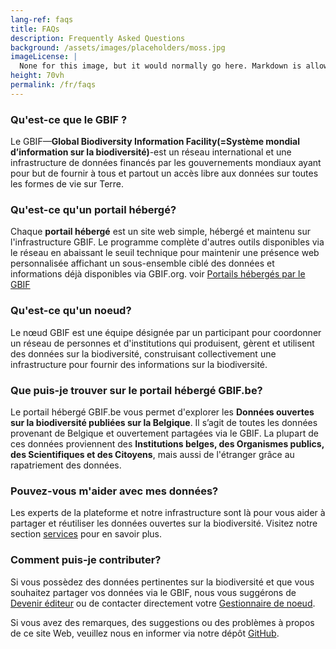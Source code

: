 ```yaml
---
lang-ref: faqs
title: FAQs
description: Frequently Asked Questions
background: /assets/images/placeholders/moss.jpg
imageLicense: |
  None for this image, but it would normally go here. Markdown is allowed.
height: 70vh
permalink: /fr/faqs
---
```


### Qu'est-ce que le GBIF ?

Le GBIF—**Global Biodiversity Information Facility(=Système mondial d’information sur la biodiversité)**-est un réseau international et une infrastructure de données financés par les gouvernements mondiaux ayant pour but de fournir à tous et partout un accès libre aux données sur toutes les formes de vie sur Terre.

### Qu'est-ce qu'un portail hébergé?

Chaque **portail hébergé** est un site web simple, hébergé et maintenu sur l'infrastructure GBIF. Le programme complète d'autres outils disponibles via le réseau en abaissant le seuil technique pour maintenir une présence web personnalisée affichant un sous-ensemble ciblé des données et informations déjà disponibles via GBIF.org. voir [Portails hébergés par le GBIF](https://www.gbif.org/fr/hosted-portals)

### Qu'est-ce qu'un noeud?

Le nœud GBIF est une équipe désignée par un participant pour coordonner un réseau de personnes et d'institutions qui produisent, gèrent et utilisent des données sur la biodiversité, construisant collectivement une infrastructure pour fournir des informations sur la biodiversité.

### Que puis-je trouver sur le portail hébergé GBIF.be?

Le portail hébergé GBIF.be vous permet d'explorer les **Données ouvertes sur la biodiversité publiées sur la Belgique**. Il s’agit de toutes les données provenant de Belgique et ouvertement partagées via le GBIF.
La plupart de ces données proviennent des **Institutions belges, des Organismes publics, des Scientifiques et des Citoyens**, mais aussi de l'étranger grâce au rapatriement des données.

### Pouvez-vous m'aider avec mes données?

Les experts de la plateforme et notre infrastructure sont là pour vous aider à partager et réutiliser les données ouvertes sur la biodiversité. Visitez notre section [services](/fr/services) pour en savoir plus.

### Comment puis-je contributer?

Si vous possèdez des données pertinentes sur la biodiversité et que vous souhaitez partager vos données via le GBIF, nous vous suggérons de [Devenir éditeur](https://www.gbif.org/become-a-publisher) ou de contacter directement votre [Gestionnaire de noeud](mailto:contact@biodivsersity.be).

Si vous avez des remarques, des suggestions ou des problèmes à propos de ce site Web, veuillez nous en informer via notre dépôt [GitHub](https://github.com/gbif/hp-gbif-be).
